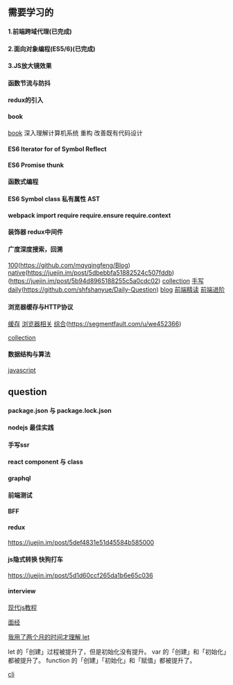 ## 需要学习的

#### 1.前端跨域代理(已完成)

#### 2.面向对象编程(ES5/6)(已完成)

#### 3.JS放大镜效果

#### 函数节流与防抖

#### redux的引入

#### book
[book](http://lucida.me/blog/developer-reading-list/)
深入理解计算机系统
重构 改善既有代码设计

#### ES6 Iterator for of Symbol Reflect
#### ES6 Promise thunk
#### 函数式编程
#### ES6 Symbol class 私有属性 AST
#### webpack import require require.ensure require.context 
#### 装饰器 redux中间件
#### 广度深度搜索，回溯
#### 


[](https://juejin.im/post/5c64d15d6fb9a049d37f9c20)
[100](https://juejin.im/post/5d23e750f265da1b855c7bbe)(https://github.com/mqyqingfeng/Blog)
[native](https://juejin.im/post/5dac5d82e51d45249850cd20)(https://juejin.im/post/5dbebbfa51882524c507fddb)
(https://juejin.im/post/5b94d8965188255c5a0cdc02)
[collection](https://juejin.im/post/5aae076d6fb9a028cc6100a9)
[手写](https://segmentfault.com/a/1190000020703426)
[daily](https://github.com/Advanced-Frontend/Daily-Interview-Question)(https://github.com/shfshanyue/Daily-Question)
[blog](https://github.com/ljianshu/Blog)
[前端精读](https://github.com/dt-fe/weekly)
[前端进阶](https://juejin.im/post/5e7c08bde51d455c4c66ddad)


#### 浏览器缓存与HTTP协议
[缓存](https://segmentfault.com/a/1190000021248694)
[浏览器相关](https://juejin.im/post/5df5bcea6fb9a016091def69)
[综合](https://segmentfault.com/a/1190000021319127)(https://segmentfault.com/u/we452366)

[collection](https://juejin.im/post/5dfef50751882512444027eb#heading-12)


#### 数据结构与算法
[javascript](https://github.com/trekhleb/javascript-algorithms/blob/master/README.zh-CN.md)




## question

#### package.json 与 package.lock.json
#### nodejs 最佳实践
#### 手写ssr
#### react component 与 class
#### graphql
#### 前端测试
#### BFF

#### redux
https://juejin.im/post/5def4831e51d45584b585000

#### js隐式转换 快狗打车
https://juejin.im/post/5d1d60ccf265da1b6e65c036

####  interview
[现代js教程](https://zh.javascript.info/)
<!--  -->
[面经](https://segmentfault.com/a/1190000037598645)

[我用了两个月的时间才理解 let](https://zhuanlan.zhihu.com/p/28140450)
>
  let 的「创建」过程被提升了，但是初始化没有提升。
  var 的「创建」和「初始化」都被提升了。
  function 的「创建」「初始化」和「赋值」都被提升了。
>

[cli](https://juejin.cn/post/6892003555818143752#heading-1)